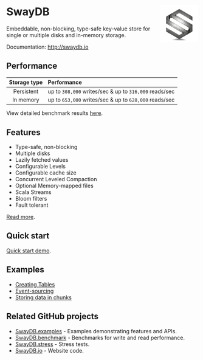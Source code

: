 # <img src="docs/logo.png" align = "right"/> SwayDB

Embeddable, non-blocking, type-safe key-value store for single or multiple disks and in-memory storage.

Documentation: http://swaydb.io

## Performance

| Storage  type   | Performance                               
|:---------------:|:------------------------------------------------------
| Persistent      | up to `308,000` writes/sec & up to `316,000` reads/sec                
| In memory       | up to `653,000` writes/sec & up to `628,000` reads/sec                

View detailed benchmark results [here](http://swaydb.io/#performance/macbook-pro-mid-2014/memory). 

## Features

- Type-safe, non-blocking
- Multiple disks
- Lazily fetched values
- Configurable Levels
- Configurable cache size
- Concurrent Leveled Compaction
- Optional Memory-mapped files
- Scala Streams
- Bloom filters
- Fault tolerant

[Read more](http://swaydb.io/).

## Quick start

[Quick start demo](http://swaydb.io/#quick-start).

## Examples
- [Creating Tables](http://swaydb.io/#examples/creating-tables)
- [Event-sourcing](http://swaydb.io/#examples/event-sourcing)
- [Storing data in chunks](http://swaydb.io/#examples/storing-data-in-chunks)

## Related GitHub projects
- [SwayDB.examples](https://github.com/simerplaha/SwayDB.examples) - Examples demonstrating features and APIs.
- [SwayDB.benchmark](https://github.com/simerplaha/SwayDB.benchmark) - Benchmarks for write and read performance.
- [SwayDB.stress](https://github.com/simerplaha/SwayDB.stress) - Stress tests.
- [SwayDB.io](https://github.com/simerplaha/SwayDB.io) - Website code.